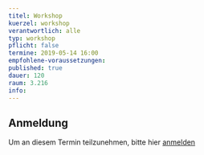 ```yaml
---
titel: Workshop
kuerzel: workshop
verantwortlich: alle
typ: workshop
pflicht: false
termine: 2019-05-14 16:00
empfohlene-voraussetzungen: 
published: true
dauer: 120
raum: 3.216
info: 
---
```


## Anmeldung

Um an diesem Termin teilzunehmen, bitte hier [anmelden](https://terminplaner4.dfn.de/th-koeln-git-kurs)
